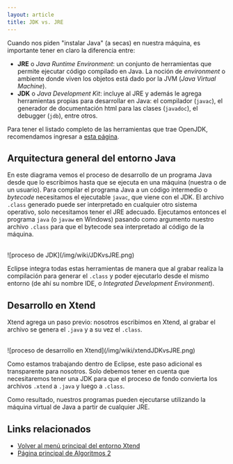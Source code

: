 ```yaml
---
layout: article
title: JDK vs. JRE
---
```


Cuando nos piden "instalar Java" (a secas) en nuestra máquina, es importante tener en claro la diferencia entre:

- **JRE** o _Java Runtime Environment_: un conjunto de herramientas que permite ejecutar código compilado en Java. La noción de _environment_ o ambiente donde viven los objetos está dado por la JVM (_Java Virtual Machine_).
- **JDK** o _Java Development Kit_: incluye al JRE y además le agrega herramientas propias para desarrollar en Java: el compilador (`javac`), el generador de documentación html para las clases (`javadoc`), el debugger (`jdb`), entre otros.

Para tener el listado completo de las herramientas que trae OpenJDK, recomendamos ingresar a [esta página](https://openjdk.java.net/tools/index.html).

## Arquitectura general del entorno Java

En este diagrama vemos el proceso de desarrollo de un programa Java desde que lo escribimos hasta que se ejecuta en una máquina (nuestra o de un usuario). Para compilar el programa Java a un código intermedio o _bytecode_ necesitamos el ejecutable `javac`, que viene con el JDK. El archivo `.class` generado puede ser interpretado en cualquier otro sistema operativo, solo necesitamos tener el JRE adecuado. Ejecutamos entonces el programa `java` (o `javaw` en Windows) pasando como argumento nuestro archivo `.class` para que el bytecode sea interpretado al código de la máquina.

<br/>
![proceso de JDK](/img/wiki/JDKvsJRE.png)
<br/>

Eclipse integra todas estas herramientas de manera que al grabar realiza la compilación para generar el `.class` y poder ejecutarlo desde el mismo entorno (de ahí su nombre IDE, o _Integrated Development Environment_).

## Desarrollo en Xtend

Xtend agrega un paso previo: nosotros escribimos en Xtend, al grabar el archivo se genera el `.java` y a su vez el `.class`.

<br/>
![proceso de desarrollo en Xtend](/img/wiki/xtendJDKvsJRE.png)
<br/>

Como estamos trabajando dentro de Eclipse, este paso adicional es transparente para nosotros. Solo debemos tener en cuenta que necesitaremos tener una JDK para que el proceso de fondo convierta los archivos `.xtend` a `.java` y luego a `.class`.

Como resultado, nuestros programas pueden ejecutarse utilizando la máquina virtual de Java a partir de cualquier JRE.

## Links relacionados

- [Volver al menú principal del entorno Xtend](xtend-principal.html)
- [Página principal de Algoritmos 2](algo2-temario.html)
